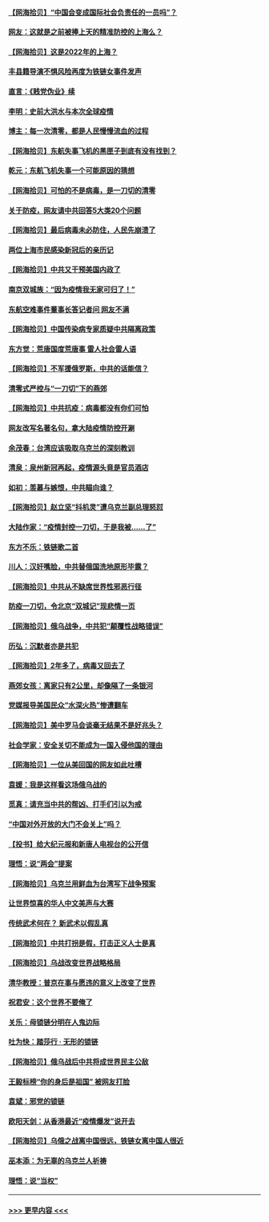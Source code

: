 #### [【网海拾贝】“中国会变成国际社会负责任的一员吗”？](../pages/nsc993/n13680707.md?t=03300201) 
#### [网友：这就是之前被捧上天的精准防控的上海么？](../pages/nsc993/n13680287.md?t=03300201) 
#### [【网海拾贝】这是2022年的上海？](../pages/nsc993/n13678253.md?t=03300201) 
#### [丰县籍导演不惧风险再度为铁链女事件发声](../pages/nsc993/n13678215.md?t=03300201) 
#### [直言：《贱党伪业》续](../pages/nsc993/n13678056.md?t=03300201) 
#### [李明：史前大洪水与本次全球疫情](../pages/nsc993/n13677332.md?t=03300201) 
#### [博主：每一次清零，都是人民慢慢流血的过程](../pages/nsc993/n13676078.md?t=03300201) 
#### [【网海拾贝】东航失事飞机的黑匣子到底有没有找到？](../pages/nsc993/n13676034.md?t=03300201) 
#### [乾元：东航飞机失事一个可能原因的猜想](../pages/nsc993/n13675834.md?t=03300201) 
#### [【网海拾贝】可怕的不是病毒，是一刀切的清零](../pages/nsc993/n13674403.md?t=03300201) 
#### [关于防疫，网友请中共回答5大类20个问题](../pages/nsc993/n13674318.md?t=03300201) 
#### [【网海拾贝】最后病毒未必防住，人民先崩溃了](../pages/nsc993/n13672307.md?t=03300201) 
#### [两位上海市民感染新冠后的亲历记](../pages/nsc993/n13672217.md?t=03300201) 
#### [【网海拾贝】中共又干预美国内政了](../pages/nsc993/n13669564.md?t=03300201) 
#### [南京双城族：“因为疫情我无家可归了！”](../pages/nsc993/n13669511.md?t=03300201) 
#### [东航空难事件董事长答记者问 网友不满](../pages/nsc993/n13669436.md?t=03300201) 
#### [【网海拾贝】中国传染病专家质疑中共隔离政策](../pages/nsc993/n13667190.md?t=03300201) 
#### [东方觉：荒唐国度荒唐事 雷人社会雷人语](../pages/nsc993/n13666926.md?t=03300201) 
#### [【网海拾贝】不军援俄罗斯，中共的话能信？](../pages/nsc993/n13664594.md?t=03300201) 
#### [清零式严控与“一刀切”下的燕郊](../pages/nsc993/n13664450.md?t=03300201) 
#### [【网海拾贝】中共抗疫：病毒都没有你们可怕](../pages/nsc993/n13662063.md?t=03300201) 
#### [网友改写名著名句，拿大陆疫情防控开涮](../pages/nsc993/n13661999.md?t=03300201) 
#### [余茂春：台湾应该吸取乌克兰的深刻教训](../pages/nsc993/n13661829.md?t=03300201) 
#### [清泉：泉州新冠再起，疫情源头竟是官员酒店](../pages/nsc993/n13660898.md?t=03300201) 
#### [如初：羡慕与嫉恨，中共瞄向谁？](../pages/nsc993/n13660773.md?t=03300201) 
#### [【网海拾贝】赵立坚“抖机灵”遭乌克兰副总理怒怼](../pages/nsc993/n13659660.md?t=03300201) 
#### [大陆作家：“疫情封控一刀切，于是我被……了”](../pages/nsc993/n13659323.md?t=03300201) 
#### [东方不乐：铁链歌二首](../pages/nsc993/n13659123.md?t=03300201) 
#### [川人：汉奸嘴脸，中共替俄国洗地原形毕露？](../pages/nsc993/n13657995.md?t=03300201) 
#### [【网海拾贝】中共从不缺席世界性邪恶行径](../pages/nsc993/n13657799.md?t=03300201) 
#### [防疫一刀切，令北京“双城记”现悲情一页](../pages/nsc993/n13657746.md?t=03300201) 
#### [【网海拾贝】俄乌战争，中共犯“颠覆性战略错误”](../pages/nsc993/n13655760.md?t=03300201) 
#### [历弘：沉默者亦是共犯](../pages/nsc993/n13652799.md?t=03300201) 
#### [【网海拾贝】2年多了，病毒又回去了](../pages/nsc993/n13652629.md?t=03300201) 
#### [燕郊女孩：离家只有2公里，却像隔了一条银河](../pages/nsc993/n13652450.md?t=03300201) 
#### [党媒报导美国民众“水深火热”惨遭翻车](../pages/nsc993/n13649966.md?t=03300201) 
#### [【网海拾贝】美中罗马会谈毫无结果不是好兆头？](../pages/nsc993/n13649860.md?t=03300201) 
#### [社会学家：安全关切不能成为一国入侵他国的理由](../pages/nsc993/n13649744.md?t=03300201) 
#### [【网海拾贝】一位从美回国的网友如此吐槽](../pages/nsc993/n13647381.md?t=03300201) 
#### [袁媛：我是这样看这场俄乌战的](../pages/nsc993/n13644892.md?t=03300201) 
#### [觅真：请充当中共的帮凶、打手们引以为戒](../pages/nsc993/n13644228.md?t=03300201) 
#### [“中国对外开放的大门不会关上”吗？](../pages/nsc993/n13644191.md?t=03300201) 
#### [【投书】给大纪元报和新唐人电视台的公开信](../pages/nsc993/n13644124.md?t=03300201) 
#### [理悟：说“两会”提案](../pages/nsc993/n13643927.md?t=03300201) 
#### [【网海拾贝】乌克兰用鲜血为台湾写下战争预案](../pages/nsc993/n13643578.md?t=03300201) 
#### [让世界惊喜的华人中文美声与大赛](../pages/nsc993/n13641647.md?t=03300201) 
#### [传统武术何在？ 新武术以假乱真](../pages/nsc993/n13641615.md?t=03300201) 
#### [【网海拾贝】中共打拐是假，打击正义人士是真](../pages/nsc993/n13641238.md?t=03300201) 
#### [【网海拾贝】乌战改变世界战略格局](../pages/nsc993/n13639171.md?t=03300201) 
#### [清华教授：普京在事与愿违的意义上改变了世界](../pages/nsc993/n13639019.md?t=03300201) 
#### [祝君安：这个世界不要俺了](../pages/nsc993/n13638903.md?t=03300201) 
#### [关乐：母锁链分明在人鬼边际](../pages/nsc993/n13637601.md?t=03300201) 
#### [吐为快：踏莎行 · 无形的锁链](../pages/nsc993/n13637555.md?t=03300201) 
#### [【网海拾贝】俄乌战后中共将成世界民主公敌](../pages/nsc993/n13636363.md?t=03300201) 
#### [王毅标榜“你的身后是祖国” 被网友打脸](../pages/nsc993/n13636270.md?t=03300201) 
#### [袁斌：邪党的锁链](../pages/nsc993/n13636247.md?t=03300201) 
#### [欧阳天剑：从香港最近“疫情爆发”说开去](../pages/nsc993/n13633182.md?t=03300201) 
#### [【网海拾贝】乌俄之战离中国很远，铁链女离中国人很近](../pages/nsc993/n13630325.md?t=03300201) 
#### [巫本添：为无辜的乌克兰人祈祷](../pages/nsc993/n13629307.md?t=03300201) 
#### [理悟：说“当权”](../pages/nsc993/n13629223.md?t=03300201) 

----
#### [ >>> 更早内容 <<< ](../indexes/nsc993-earlier.md)
